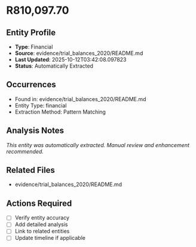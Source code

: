 # R810,097.70

## Entity Profile
- **Type**: Financial
- **Source**: evidence/trial_balances_2020/README.md
- **Last Updated**: 2025-10-12T03:42:08.097823
- **Status**: Automatically Extracted

## Occurrences
- Found in: evidence/trial_balances_2020/README.md
- Entity Type: financial
- Extraction Method: Pattern Matching

## Analysis Notes
*This entity was automatically extracted. Manual review and enhancement recommended.*

## Related Files
- evidence/trial_balances_2020/README.md

## Actions Required
- [ ] Verify entity accuracy
- [ ] Add detailed analysis
- [ ] Link to related entities
- [ ] Update timeline if applicable
